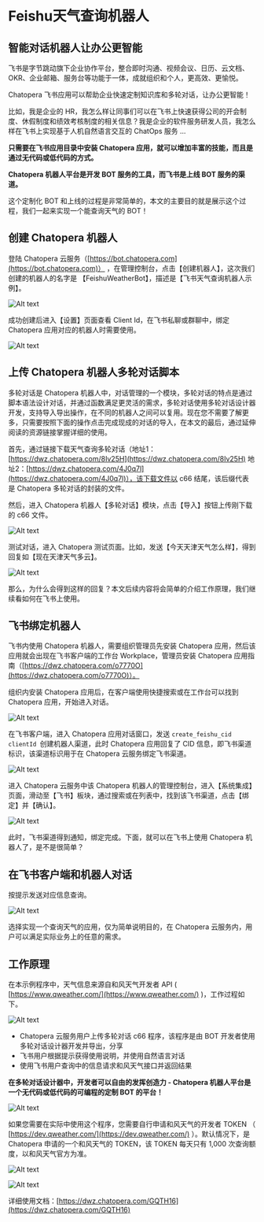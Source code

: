 # Feishu天气查询机器人

## 智能对话机器人让办公更智能

飞书是字节跳动旗下企业协作平台，整合即时沟通、视频会议、日历、云文档、OKR、企业邮箱、服务台等功能于一体，成就组织和个人，更高效、更愉悦。

Chatopera 飞书应用可以帮助企业快速定制知识库和多轮对话，让办公更智能！

比如，我是企业的 HR，我怎么样让同事们可以在飞书上快速获得公司的开会制度、休假制度和绩效考核制度的相关信息？我是企业的软件服务研发人员，我怎么样在飞书上实现基于人机自然语言交互的 ChatOps 服务 ...

**只需要在飞书应用目录中安装 Chatopera 应用，就可以增加丰富的技能，而且是通过无代码或低代码的方式。**

**Chatopera 机器人平台是开发 BOT 服务的工具，而飞书是上线 BOT 服务的渠道。**

这个定制化 BOT 和上线的过程是非常简单的，本文的主要目的就是展示这个过程，我们一起来实现一个能查询天气的 BOT！

## 创建 Chatopera 机器人

登陆 Chatopera 云服务（[https://bot.chatopera.com](https://bot.chatopera.com)） ，在管理控制台，点击【创建机器人】，这次我们创建的机器人的名字是 【FeishuWeatherBot】，描述是【飞书天气查询机器人示例】。

![Alt text](images/screenshot_20240620091344.png)

成功创建后进入【设置】页面查看 Client Id，在飞书私聊或群聊中，绑定 Chatopera 应用对应的机器人时需要使用。


![Alt text](images/screenshot_20240620091358.png)


## 上传 Chatopera 机器人多轮对话脚本

多轮对话是 Chatopera 机器人中，对话管理的一个模块，多轮对话的特点是通过脚本语法设计对话，并通过函数满足更灵活的需求，多轮对话使用多轮对话设计器开发，支持导入导出操作，在不同的机器人之间可以复用。现在您不需要了解更多，只需要按照下面的操作点击完成现成的对话的导入，在本文的最后，通过延伸阅读的资源链接掌握详细的使用。

首先，通过链接下载天气查询多轮对话（地址1：[https://dwz.chatopera.com/8Iv25H](https://dwz.chatopera.com/8Iv25H) 地址2：[https://dwz.chatopera.com/4J0q7l](https://dwz.chatopera.com/4J0q7l)），该下载文件以 c66 结尾，该后缀代表是 Chatopera 多轮对话的封装的文件。

然后，进入 Chatopera 机器人【多轮对话】模块，点击【导入】按钮上传刚下载的 c66 文件。

![Alt text](images/screenshot_20240620091558.png)

测试对话，进入 Chatopera 测试页面。比如，发送【今天天津天气怎么样】，得到回复如【现在天津天气多云】。

![Alt text](images/screenshot_20240620091615.png)

那么，为什么会得到这样的回复？本文后续内容将会简单的介绍工作原理，我们继续看如何在飞书上使用。

## 飞书绑定机器人
飞书内使用 Chatopera 机器人，需要组织管理员先安装 Chatopera 应用，然后该应用就会出现在飞书客户端的工作台 Workplace，管理员安装 Chatopera 应用指南（[https://dwz.chatopera.com/o7770O](https://dwz.chatopera.com/o7770O)）。

组织内安装 Chatopera 应用后，在客户端使用快捷搜索或在工作台可以找到 Chatopera 应用，开始进入对话。

![Alt text](images/screenshot_20240620091629.png)


在飞书客户端，进入 Chatopera 应用对话窗口，发送 ```create_feishu_cid clientId ```创建机器人渠道，此时 Chatopera 应用回复了 CID 信息，即飞书渠道标识，该渠道标识用于在 Chatopera 云服务绑定飞书渠道。

![Alt text](images/screenshot_20240620091642.png)

进入 Chatopera 云服务中该 Chatopera 机器人的管理控制台，进入【系统集成】页面，滑动至【飞书】板块，通过搜索或在列表中，找到该飞书渠道，点击【绑定】并【确认】。

![Alt text](images/screenshot_20240620091705.png)

此时，飞书渠道得到通知，绑定完成。下面，就可以在飞书上使用 Chatopera 机器人了，是不是很简单？

## 在飞书客户端和机器人对话
按提示发送对应信息查询。

![Alt text](images/screenshot_20240620091716.png)

选择实现一个查询天气的应用，仅为简单说明目的，在 Chatopera 云服务内，用户可以满足实际业务上的任意的需求。

## 工作原理

在本示例程序中，天气信息来源自和风天气开发者 API ( [https://www.qweather.com/](https://www.qweather.com/) )，工作过程如下。

![Alt text](images/screenshot_20240620091731.png)

- Chatopera 云服务用户上传多轮对话 c66 程序，该程序是由 BOT 开发者使用多轮对话设计器开发并导出，分享
- 飞书用户根据提示获得使用说明，并使用自然语言对话
- 使用飞书用户查询中的信息请求和风天气接口并返回结果

**在多轮对话设计器中，开发者可以自由的发挥创造力 - Chatopera 机器人平台是一个无代码或低代码的可编程的定制 BOT 的平台！**

![Alt text](images/screenshot_20240620091750.png)

如果您需要在实际中使用这个程序，您需要自行申请和风天气的开发者 TOKEN （ [https://dev.qweather.com/](https://dev.qweather.com/) ）。默认情况下，是 Chatopera 申请的一个和风天气的 TOKEN，该 TOKEN 每天只有 1,000 次查询额度，以和风天气官方为准。


![Alt text](images/screenshot_20240620091811.png)

![Alt text](images/screenshot_20240620091830.png)

详细使用文档：[https://dwz.chatopera.com/GQTH16](https://dwz.chatopera.com/GQTH16)

